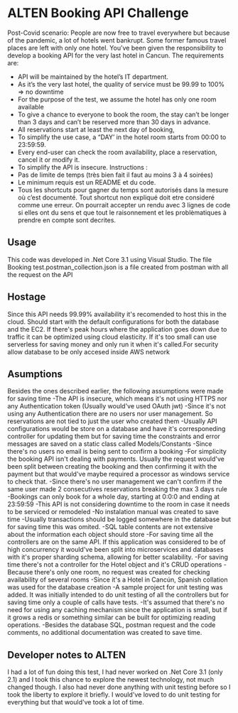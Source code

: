 # ALTEN Booking API Challenge

Post-Covid scenario:
People are now free to travel everywhere but because of the pandemic, a lot of hotels went
bankrupt. Some former famous travel places are left with only one hotel.
You’ve been given the responsibility to develop a booking API for the very last hotel in Cancun.
The requirements are:
- API will be maintained by the hotel’s IT department.
- As it’s the very last hotel, the quality of service must be 99.99 to 100% => no downtime
- For the purpose of the test, we assume the hotel has only one room available
- To give a chance to everyone to book the room, the stay can’t be longer than 3 days and
can’t be reserved more than 30 days in advance.
- All reservations start at least the next day of booking,
- To simplify the use case, a “DAY’ in the hotel room starts from 00:00 to 23:59:59.
- Every end-user can check the room availability, place a reservation, cancel it or modify it.
- To simplify the API is insecure.
Instructions :
- Pas de limite de temps (très bien fait il faut au moins 3 à 4 soirées)
- Le minimum requis est un README et du code.
- Tous les shortcuts pour gagner du temps sont autorisés dans la mesure où c’est
documenté. Tout shortcut non expliqué doit etre consideré comme une erreur. On
pourrait accepter un rendu avec 3 lignes de code si elles ont du sens et que tout le
raisonnement et les problèmatiques à prendre en compte sont decrites. 

## Usage
This code was developed in .Net Core 3.1 using Visual Studio.
The file Booking test.postman_collection.json is a file created from postman with all the request on the API

## Hostage
Since this API needs 99.99% availability it's recomended to host this in the cloud. 
Should start with the default configurations for both the database and the EC2. If there's peak hours where the application goes down due to traffic it can be optimized using cloud elasticity. If it's too small can use serverless for saving money and only run it when it's called.For security allow database to be only accesed inside AWS network

## Asumptions
Besides the ones described earlier, the following assumptions were made for saving time
-The API is insecure, which means it's not using HTTPS nor any Authentication token (Usually would've used OAuth jwt)
-Since it's not using any Authentication there are no users nor user management. So reservations are not tied to just the user who created them
-Usually API configurations would be store on a database and have it's corresponeding controller for updating them but for saving time the constraints and error messages are saved on a static class called Models/Constants
-Since there's no users no email is being sent to confirm a booking
-For simplicity the booking API isn't dealing with payments. Usually the request would've been split between creating the booking and then confirming it with the payment but that would've maybe required a processor as windows service to check that.
-Since there's no user management we can't confirm if the same user made 2 consecutives reservations breaking the max 3 days rule
-Bookings can only book for a whole day, starting at 0:0:0 and ending at 23:59:59
-This API is not considering downtime to the room in case it needs to be serviced or remodeled
-No instalation manual was created to save time
-Usually transactions should be logged somewhere in the database but for saving time this was omited.
-SQL table contents are not extensive about the information each object should store
-For saving time all the controllers are on the same API. If this application was considered to be of high concurrency it would've been split into microservices and databases with it's proper sharding schema, allowing for better scalability.
-For saving time there's not a controller for the Hotel object and it's CRUD operations
-Because there's only one room, no request was created for checking availability of several rooms
-Since it's a Hotel in Cancún, Spanish collation was used for the database creation
-A sample project for unit testing was added. It was initially intended to do unit testing of all the controllers but for saving time only a couple of calls have tests.
-It's assumed that there's no need for using any caching mechanism since the application is small, but if it grows a redis or something similar can be built for optimizing reading operations.
-Besides the database SQL, postman request and the code comments, no additional documentation was created to save time.

## Developer notes to ALTEN
I had a lot of fun doing this test, I had never worked on .Net Core 3.1 (only 2.1) and I took this chance to explore the newest technology, not much changed though. I also had never done anything with unit testing before so I took the liberty to explore it briefly. I would've loved to do unit testing for everything but that would've took a lot of time.
